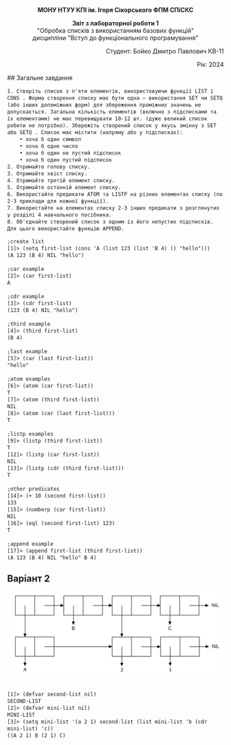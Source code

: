 <p align="center"><b>МОНУ НТУУ КПІ ім. Ігоря Сікорського ФПМ СПіСКС</b></p>
<p align="center">
<b>Звіт з лабораторної роботи 1</b><br/>
"Обробка списків з використанням базових функцій"<br/>
дисципліни "Вступ до функціонального програмування"
</p>
<p align="right">Студент: Бойко Дмитро Павлович КВ-11<p>
<p align="right">Рік: 2024<p>
## Загальне завдання

    1. Створіть список з п'яти елементів, використовуючи функції LIST і CONS . Форма створення списку має бути одна — використання SET чи SETQ (або інших допоміжних форм) для збереження проміжних значень не допускається. Загальна кількість елементів (включно з підсписками та їх елементами) не має перевищувати 10-12 шт. (дуже великий список робити не потрібно). Збережіть створений список у якусь змінну з SET або SETQ . Список має містити (напряму або у підсписках): 
        • хоча б один символ 
        • хоча б одне число 
        • хоча б один не пустий підсписок 
        • хоча б один пустий підсписок
    2. Отримайте голову списку.
    3. Отримайте хвіст списку.
    4. Отримайте третій елемент списку.
    5. Отримайте останній елемент списку.
    6. Використайте предикати ATOM та LISTP на різних елементах списку (по 2-3 приклади для кожної функції).
    7. Використайте на елементах списку 2-3 інших предикати з розглянутих у розділі 4 навчального посібника.
    8. Об'єднайте створений список з одним із його непустих підсписків. Для цього використайте функцію APPEND.

```
;create list
[1]> (setq first-list (cons 'A (list 123 (list 'B 4) () "hello")))
(A 123 (B 4) NIL "hello")

;car example
[2]> (car first-list)
A

;cdr example
[3]> (cdr first-list)
(123 (B 4) NIL "hello")

;third example
[4]> (third first-list)
(B 4)

;last example
[5]> (car (last first-list))
"hello"

;atom examples
[6]> (atom (car first-list))
T
[7]> (atom (third first-list))
NIL
[8]> (atom (car (last first-list)))
T

;listp examples
[9]> (listp (third first-list))
T
[12]> (listp (car first-list))
NIL
[13]> (listp (cdr (third first-list)))
T

;other predicates
[14]> (+ 10 (second first-list))
133
[15]> (numberp (car first-list))
NIL
[16]> (eql (second first-list) 123)
T

;append example
[17]> (append first-list (third first-list))
(A 123 (B 4) NIL "hello" B 4)
```
## Варіант 2
<p align="center">
<img src="Lab-1-variant-2.png">
</p>

```

[1]> (defvar second-list nil)
SECOND-LIST
[2]> (defvar mini-list nil)
MINI-LIST
[3]> (setq mini-list '(a 2 1) second-list (list mini-list 'b (cdr mini-list) 'c))
((A 2 1) B (2 1) C)
```


